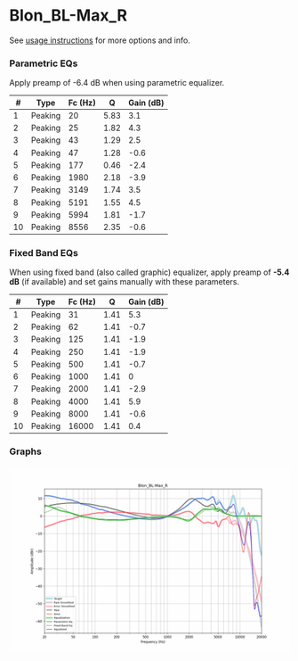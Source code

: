 # Blon_BL-Max_R
See [usage instructions](https://github.com/jaakkopasanen/AutoEq#usage) for more options and info.

### Parametric EQs
Apply preamp of -6.4 dB when using parametric equalizer.

|   # | Type    |   Fc (Hz) |    Q |   Gain (dB) |
|-----|---------|-----------|------|-------------|
|   1 | Peaking |        20 | 5.83 |         3.1 |
|   2 | Peaking |        25 | 1.82 |         4.3 |
|   3 | Peaking |        43 | 1.29 |         2.5 |
|   4 | Peaking |        47 | 1.28 |        -0.6 |
|   5 | Peaking |       177 | 0.46 |        -2.4 |
|   6 | Peaking |      1980 | 2.18 |        -3.9 |
|   7 | Peaking |      3149 | 1.74 |         3.5 |
|   8 | Peaking |      5191 | 1.55 |         4.5 |
|   9 | Peaking |      5994 | 1.81 |        -1.7 |
|  10 | Peaking |      8556 | 2.35 |        -0.6 |

### Fixed Band EQs
When using fixed band (also called graphic) equalizer, apply preamp of **-5.4 dB** (if available) and set gains manually with these parameters.

|   # | Type    |   Fc (Hz) |    Q |   Gain (dB) |
|-----|---------|-----------|------|-------------|
|   1 | Peaking |        31 | 1.41 |         5.3 |
|   2 | Peaking |        62 | 1.41 |        -0.7 |
|   3 | Peaking |       125 | 1.41 |        -1.9 |
|   4 | Peaking |       250 | 1.41 |        -1.9 |
|   5 | Peaking |       500 | 1.41 |        -0.7 |
|   6 | Peaking |      1000 | 1.41 |         0   |
|   7 | Peaking |      2000 | 1.41 |        -2.9 |
|   8 | Peaking |      4000 | 1.41 |         5.9 |
|   9 | Peaking |      8000 | 1.41 |        -0.6 |
|  10 | Peaking |     16000 | 1.41 |         0.4 |

### Graphs
![](./Blon_BL-Max_R.png)
